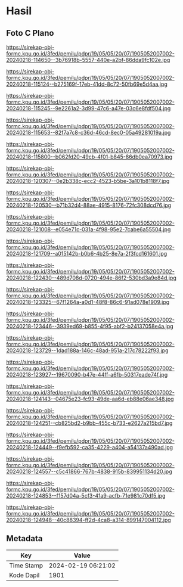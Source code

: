 # Hasil

## Foto C Plano

https://sirekap-obj-formc.kpu.go.id/3fed/pemilu/pdpr/19/05/05/20/07/1905052007002-20240218-114650--3b76918b-5557-440e-a2bf-86dda9fc102e.jpg

https://sirekap-obj-formc.kpu.go.id/3fed/pemilu/pdpr/19/05/05/20/07/1905052007002-20240218-115124--b275169f-17eb-41dd-8c72-50fb69e5d4aa.jpg

https://sirekap-obj-formc.kpu.go.id/3fed/pemilu/pdpr/19/05/05/20/07/1905052007002-20240218-115245--9e2261a2-3d99-47c6-a47e-03c6e8fdf504.jpg

https://sirekap-obj-formc.kpu.go.id/3fed/pemilu/pdpr/19/05/05/20/07/1905052007002-20240218-115653--82f7a7c8-c36d-46cd-8ec0-05a49281019a.jpg

https://sirekap-obj-formc.kpu.go.id/3fed/pemilu/pdpr/19/05/05/20/07/1905052007002-20240218-115800--b062fd20-49cb-4f01-b845-86db0ea70973.jpg

https://sirekap-obj-formc.kpu.go.id/3fed/pemilu/pdpr/19/05/05/20/07/1905052007002-20240218-120307--0e2b338c-ecc2-4523-b5be-3a101b8118f7.jpg

https://sirekap-obj-formc.kpu.go.id/3fed/pemilu/pdpr/19/05/05/20/07/1905052007002-20240218-120530--b71b32d4-88ae-4915-8176-72fc308dcd76.jpg

https://sirekap-obj-formc.kpu.go.id/3fed/pemilu/pdpr/19/05/05/20/07/1905052007002-20240218-121008--e054e71c-031a-4f98-95e2-7cabe6a55504.jpg

https://sirekap-obj-formc.kpu.go.id/3fed/pemilu/pdpr/19/05/05/20/07/1905052007002-20240218-121709--a015142b-b0b6-4b25-8e7a-2f3fcd161601.jpg

https://sirekap-obj-formc.kpu.go.id/3fed/pemilu/pdpr/19/05/05/20/07/1905052007002-20240218-122430--489d708d-0720-494e-86f2-530bd3a9e84d.jpg

https://sirekap-obj-formc.kpu.go.id/3fed/pemilu/pdpr/19/05/05/20/07/1905052007002-20240218-123325--67f1264a-a0d1-48f8-86c6-91ad078e1909.jpg

https://sirekap-obj-formc.kpu.go.id/3fed/pemilu/pdpr/19/05/05/20/07/1905052007002-20240218-123446--3939ed69-b855-4f95-abf2-b24137058e4a.jpg

https://sirekap-obj-formc.kpu.go.id/3fed/pemilu/pdpr/19/05/05/20/07/1905052007002-20240218-123729--1dad188a-146c-48ad-951a-217c78222f93.jpg

https://sirekap-obj-formc.kpu.go.id/3fed/pemilu/pdpr/19/05/05/20/07/1905052007002-20240218-123927--19670090-b47e-44ff-a6fb-50317eade74f.jpg

https://sirekap-obj-formc.kpu.go.id/3fed/pemilu/pdpr/19/05/05/20/07/1905052007002-20240218-124143--04675e23-fc93-49de-aa6d-eb88e06ae348.jpg

https://sirekap-obj-formc.kpu.go.id/3fed/pemilu/pdpr/19/05/05/20/07/1905052007002-20240218-124251--cb825bd2-b9bb-455c-b733-e2627a215bd7.jpg

https://sirekap-obj-formc.kpu.go.id/3fed/pemilu/pdpr/19/05/05/20/07/1905052007002-20240218-124449--f9efb592-ca35-4229-a404-a54137a490ad.jpg

https://sirekap-obj-formc.kpu.go.id/3fed/pemilu/pdpr/19/05/05/20/07/1905052007002-20240218-124557--c5c41866-767b-4838-915b-839951134d20.jpg

https://sirekap-obj-formc.kpu.go.id/3fed/pemilu/pdpr/19/05/05/20/07/1905052007002-20240218-124853--f157d04a-5cf3-41a9-acfb-71e981c70df5.jpg

https://sirekap-obj-formc.kpu.go.id/3fed/pemilu/pdpr/19/05/05/20/07/1905052007002-20240218-124948--40c88394-ff2d-4ca8-a314-899147004112.jpg


## Metadata

| Key        | Value               |
| ---------- | ------------------- |
| Time Stamp | 2024-02-19 06:21:02 |
| Kode Dapil | 1901                |



